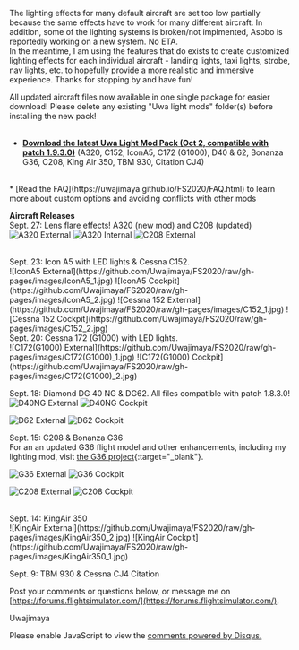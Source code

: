 The lighting effects for many default aircraft are set too low partially because the same effects have to work for many different aircraft. In addition, some of the lighting systems is broken/not implmented, Asobo is reportedly working on a new system. No ETA.
<br>In the meantime, I am using the features that do exists to create customized lighting effects for each individual aircraft - landing lights, taxi lights, strobe, nav lights, etc. to hopefully provide a more realistic and immersive experience. Thanks for stopping by and have fun!

All updated aircraft files now available in one single package for easier download! Please delete any existing "Uwa light mods" folder(s) before installing the new pack!
<br><br>
* [**Download the latest Uwa Light Mod Pack (Oct 2, compatible with patch 1.9.3.0)**](https://github.com/Uwajimaya/FS2020/raw/master/Uwa%20light%20mod%20pack%20v1.03.zip) (A320, C152, IconA5, C172 (G1000), D40 & 62, Bonanza G36, C208, King Air 350, TBM 930, Citation CJ4)
<br>
* [Read the FAQ](https://uwajimaya.github.io/FS2020/FAQ.html) to learn more about custom options and avoiding conflicts with other mods

**Aircraft Releases**
<br>
Sept. 27: Lens flare effects! A320 (new mod) and C208 (updated)
<br> 
![A320 External](https://github.com/Uwajimaya/FS2020/raw/gh-pages/images/A320_1.jpg)
![A320 Internal](https://github.com/Uwajimaya/FS2020/raw/gh-pages/images/A320_2.jpg)
![C208 External](https://github.com/Uwajimaya/FS2020/raw/gh-pages/images/C208_3.jpg)


<br>
Sept. 23: Icon A5 with LED lights & Cessna C152.
<br> 
![IconA5 External](https://github.com/Uwajimaya/FS2020/raw/gh-pages/images/IconA5_1.jpg)
![IconA5 Cockpit](https://github.com/Uwajimaya/FS2020/raw/gh-pages/images/IconA5_2.jpg)
![Cessna 152 External](https://github.com/Uwajimaya/FS2020/raw/gh-pages/images/C152_1.jpg)
![Cessna 152 Cockpit](https://github.com/Uwajimaya/FS2020/raw/gh-pages/images/C152_2.jpg)


<br>
Sept. 20: Cessna 172 (G1000) with LED lights.
<br> 
![C172(G1000) External](https://github.com/Uwajimaya/FS2020/raw/gh-pages/images/C172(G1000)_1.jpg)
![C172(G1000) Cockpit](https://github.com/Uwajimaya/FS2020/raw/gh-pages/images/C172(G1000)_2.jpg)



Sept. 18: Diamond DG 40 NG & DG62. All files compatible with patch 1.8.3.0!
<br>
![D40NG External](https://github.com/Uwajimaya/FS2020/raw/gh-pages/images/DA40_NG1.jpg)
![D40NG Cockpit](https://github.com/Uwajimaya/FS2020/raw/gh-pages/images/DA40_NG2.jpg)

![D62 External](https://github.com/Uwajimaya/FS2020/raw/gh-pages/images/DA62_1.jpg)
![D62 Cockpit](https://github.com/Uwajimaya/FS2020/raw/gh-pages/images/DA62_2.jpg)


Sept. 15: C208 & Bonanza G36
<br>
For an an updated G36 flight model and other enhancements, including my lighting mod, visit [the G36 project](https://github.com/TheFrett/msfs_g36_project){:target="_blank"}.

![G36 External](https://github.com/Uwajimaya/FS2020/raw/gh-pages/images/BonanzaG36_1.jpg)
![G36 Cockpit](https://github.com/Uwajimaya/FS2020/raw/gh-pages/images/BonanzaG36_2.jpg)
<br>

![C208 External](https://github.com/Uwajimaya/FS2020/raw/gh-pages/images/C208_1.jpg)
![C208 Cockpit](https://github.com/Uwajimaya/FS2020/raw/gh-pages/images/C208_2.jpg)

<br>
Sept. 14: KingAir 350 
<br>
![KingAir External](https://github.com/Uwajimaya/FS2020/raw/gh-pages/images/KingAir350_2.jpg)
![KingAir Cockpit](https://github.com/Uwajimaya/FS2020/raw/gh-pages/images/KingAir350_1.jpg)

Sept. 9: TBM 930 & Cessna CJ4 Citation


Post your comments or questions below, or message me on [https://forums.flightsimulator.com/](https://forums.flightsimulator.com/).

Uwajimaya

<div id="disqus_thread"></div>
<script>

/**
*  RECOMMENDED CONFIGURATION VARIABLES: EDIT AND UNCOMMENT THE SECTION BELOW TO INSERT DYNAMIC VALUES FROM YOUR PLATFORM OR CMS.
*  LEARN WHY DEFINING THESE VARIABLES IS IMPORTANT: https://disqus.com/admin/universalcode/#configuration-variables*/
/*
var disqus_config = function () {
this.page.url = PAGE_URL;  // Replace PAGE_URL with your page's canonical URL variable
this.page.identifier = 1234567; // Replace PAGE_IDENTIFIER with your page's unique identifier variable
};
*/
(function() { // DON'T EDIT BELOW THIS LINE
var d = document, s = d.createElement('script');
s.src = 'https://https-uwa-lights.disqus.com/embed.js';
s.setAttribute('data-timestamp', +new Date());
(d.head || d.body).appendChild(s);
})();
</script>
<noscript>Please enable JavaScript to view the <a href="https://disqus.com/?ref_noscript">comments powered by Disqus.</a></noscript>
